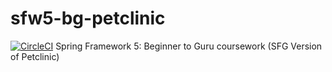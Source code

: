 # sfw5-bg-petclinic
[![CircleCI](https://circleci.com/gh/bettyjohb/sfw5-bg-petclinic/tree/main.svg?style=svg&circle-token=232086ee7d1003db3ca7359d87216bb6c5a3e232)](https://circleci.com/gh/bettyjohb/sfw5-bg-petclinic/tree/main)
Spring Framework 5:  Beginner to Guru coursework (SFG Version of Petclinic)
